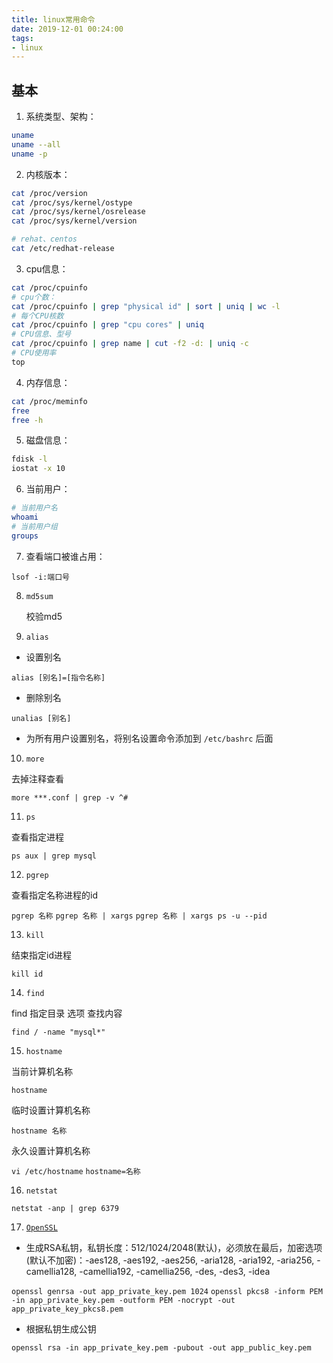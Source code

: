 ```yaml
---
title: linux常用命令
date: 2019-12-01 00:24:00
tags: 
- linux
---
```


## 基本

1. 系统类型、架构：

```sh
uname
uname --all
uname -p
```

2. 内核版本：

```sh
cat /proc/version
cat /proc/sys/kernel/ostype
cat /proc/sys/kernel/osrelease
cat /proc/sys/kernel/version

# rehat、centos
cat /etc/redhat-release
```

<!-- more -->

3. cpu信息：

```sh
cat /proc/cpuinfo
# cpu个数：
cat /proc/cpuinfo | grep "physical id" | sort | uniq | wc -l
# 每个CPU核数
cat /proc/cpuinfo | grep "cpu cores" | uniq
# CPU信息、型号
cat /proc/cpuinfo | grep name | cut -f2 -d: | uniq -c
# CPU使用率
top
```

4. 内存信息：

```sh
cat /proc/meminfo
free
free -h
```

5. 磁盘信息：

```sh
fdisk -l
iostat -x 10
```

6. 当前用户：

```sh
# 当前用户名
whoami
# 当前用户组
groups
```

7. 查看端口被谁占用：

`lsof -i:端口号`

8. `md5sum`

    校验md5

9. `alias`
        
- 设置别名

`alias [别名]=[指令名称]`

- 删除别名

`unalias [别名]`

- 为所有用户设置别名，将别名设置命令添加到 `/etc/bashrc` 后面

10. `more`

去掉注释查看

`more ***.conf | grep -v ^#`

11. `ps`

查看指定进程

`ps aux | grep mysql`

12. `pgrep`

查看指定名称进程的id

`pgrep 名称`
`pgrep 名称 | xargs`
`pgrep 名称 | xargs ps -u --pid`

13. `kill`

结束指定id进程

`kill id`

14. `find`

find 指定目录 选项 查找内容

`find / -name "mysql*"`

15. `hostname`

当前计算机名称
    
`hostname`

临时设置计算机名称

`hostname 名称`

永久设置计算机名称

`vi /etc/hostname`
`hostname=名称`

16. `netstat`

`netstat -anp | grep 6379`

17. [`OpenSSL`](https://www.openssl.org/docs/man1.1.1/man1/genrsa.html)

- 生成RSA私钥，私钥长度：512/1024/2048(默认)，必须放在最后，加密选项(默认不加密)：-aes128, -aes192, -aes256, -aria128, -aria192, -aria256, -camellia128, -camellia192, -camellia256, -des, -des3, -idea

`openssl genrsa -out app_private_key.pem 1024`
`openssl pkcs8 -inform PEM -in app_private_key.pem -outform PEM -nocrypt -out app_private_key_pkcs8.pem`

- 根据私钥生成公钥

`openssl rsa -in app_private_key.pem -pubout -out app_public_key.pem`
